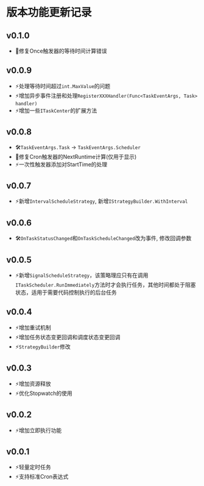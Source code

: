 ﻿# 版本功能更新记录

## v0.1.0
- 🐞修复Once触发器的等待时间计算错误

## v0.0.9
- ⚡️处理等待时间超过`int.MaxValue`的问题
- ⚡️增加异步事件注册和处理`RegisterXXXHandler(Func<TaskEventArgs, Task> handler)`
- ⚡️增加一些`ITaskCenter`的扩展方法
## v0.0.8
- 🛠`TaskEventArgs.Task` -> `TaskEventArgs.Scheduler`
- 🐞修复Cron触发器的NextRuntime计算(仅用于显示)
- ⚡️一次性触发器添加对StartTime的处理

## v0.0.7
- ⚡️新增`IntervalScheduleStrategy`, 新增`IStrategyBuilder.WithInterval`

## v0.0.6
- 🛠`OnTaskStatusChanged`和`OnTaskScheduleChanged`改为事件, 修改回调参数

## v0.0.5

- ⚡️新增`SignalScheduleStrategy`，该策略理应只有在调用`ITaskScheduler.RunImmediately`方法时才会执行任务，其他时间都处于阻塞状态，适用于需要代码控制执行的后台任务

## v0.0.4

- ⚡️增加重试机制
- ⚡️增加任务状态变更回调和调度状态变更回调
- ⚡️`StrategyBuilder`修改

## v0.0.3

- ⚡️增加资源释放
- ⚡️优化Stopwatch的使用

## v0.0.2

- ⚡️增加立即执行功能

## v0.0.1

- ⚡️轻量定时任务
- ⚡️支持标准Cron表达式

